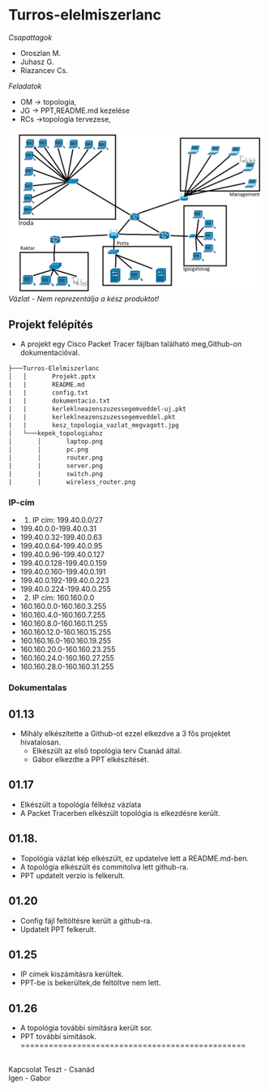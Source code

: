 # Turros-elelmiszerlanc

 *Csapattagok*
- Oroszlan M.
- Juhasz G.
- Riazancev Cs.

*Feladatok*
- OM -> topologia,
- JG -> PPT,README.md kezelése
- RCs ->topologia tervezese,
<img src="https://raw.githubusercontent.com/OsziMisi/Turros-elelmiszerlanc/main/kesz_topologia_vazlat_megvagott.jpg" width="500px">
<i>Vázlat - Nem reprezentálja a kész produktot!</i>

## Projekt felépítés
- A projekt egy Cisco Packet Tracer fájlban található meg,Github-on dokumentacióval.
```
├───Turros-Elelmiszerlanc
│   │       Projekt.pptx   
|   |       README.md
|   |       config.txt
|   |       dokumentacio.txt
|   |       kerleklneazenszuzessegemveddel-uj.pkt
|   |       kerleklneazenszuzessegemveddel.pkt
|   |       kesz_topologia_vazlat_megvagott.jpg
│   └───kepek_topologiahoz
│       │       laptop.png
│       │       pc.png
│       │       router.png
|       |       server.png
|       |       switch.png
|       |       wireless_router.png
```
### IP-cím

- 1) IP cím: 199.40.0.0/27
-  199.40.0.0-199.40.0.31
-  199.40.0.32-199.40.0.63
-  199.40.0.64-199.40.0.95
-  199.40.0.96-199.40.0.127
-  199.40.0.128-199.40.0.159
-  199.40.0.160-199.40.0.191
-  199.40.0.192-199.40.0.223
-  199.40.0.224-199.40.0.255
- 2) IP cím: 160.160.0.0
-  160.160.0.0-160.160.3.255
-  160.160.4.0-160.160.7.255
-  160.160.8.0-160.160.11.255
-  160.160.12.0-160.160.15.255
-  160.160.16.0-160.160.19.255
-  160.160.20.0-160.160.23.255
-  160.160.24.0-160.160.27.255
-  160.160.28.0-160.160.31.255

### Dokumentalas
## 01.13
- Mihály elkészítette a Github-ot ezzel elkezdve a 3 fős projektet hivatalosan.
  - Elkészült az első topológia terv Csanád által.
  - Gábor elkezdte a PPT elkészítését.
## 01.17
  - Elkészült a topológia félkész vázlata
  - A Packet Tracerben elkészült topológia is elkezdésre került.
## 01.18.
  - Topológia vázlat kép elkészült, ez updatelve lett a README.md-ben.
  - A topológia elkészült és commitolva lett github-ra.
  - PPT updatelt verzio is felkerult.
## 01.20
  - Config fájl feltöltésre került a github-ra.
  - Updatelt PPT felkerult.
## 01.25
  - IP címek kiszámításra kerültek.
  - PPT-be is bekerültek,de feltöltve nem lett.
## 01.26
  - A topológia további simításra került sor.
  - PPT továbbí simítások.
================================================
<br>
Kapcsolat Teszt - Csanád
<br>
Igen - Gabor
